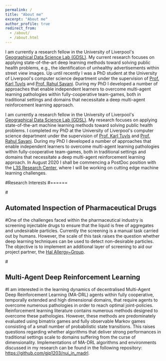 ```yaml
---
permalink: /
title: "About me"
excerpt: "About me"
author_profile: true
redirect_from: 
  - /about/
  - /about.html
---
```


I am currently a research fellow in the University of Liverpool's <a href="https://www.liverpool.ac.uk/geographic-data-science/">Geographical Data Science Lab (GDSL)</a>. My current research focuses on applying state-of-the-art deep learning methods toward solving public health problems, e.g., the identification of unhealthy advertisements within street view images. Up until recently I was a PhD student at the University of Liverpool's computer science department under the supervision of <a href="http://www.karltuyls.net/">Prof. Karl Tuyls</a> and <a href="http://cgi.csc.liv.ac.uk/~rahul/"> Prof. Rahul Savani</a>. During my PhD I developed a number of approaches that enable independent learners to overcome multi-agent learning pathologies within fully-cooperative team-games, both in traditional settings and domains that necessitate a deep multi-agent reinforcement learning approach.

I am currently a research fellow in the University of Liverpool's <a href="https://www.liverpool.ac.uk/geographic-data-science/">Geographical Data Science Lab (GDSL)</a>. My research focuses on applying state-of-the-art machine learning methods toward solving public health problems. I completed my PhD at the University of Liverpool's computer science department under the supervision of <a href="http://www.karltuyls.net/">Prof. Karl Tuyls</a> and <a href="http://cgi.csc.liv.ac.uk/~rahul/"> Prof. Rahul Savani</a>. During my PhD I developed a number of approaches that enable independent learners to overcome multi-agent learning pathologies within fully-cooperative team-games, both in traditional settings and domains that necessitate a deep multi-agent reinforcement learning approach. In August 2020 I shall be commencing a PostDoc position with the 
<a href="https://www.l3s.de/en">L3S Research Center</a>, where I will be working on cutting edge machine learning challenges.

#Research Interests
#======

#<h2>Automated Inspection of Pharmaceutical Drugs</h2>

#One of the challenges faced within the pharmaceutical industry is screening injectable drugs to ensure that the liquid is free of aggregates and undesirable particles. Currently the screening is a manual task carried out by humans. However, the scale of this task raises the question whether deep learning techniques can be used to detect non-desirable particles. The objective is to implement an additional layer of screening to aid our project partner, the <a href='https://www.hal-allergy.com/' target='_blank'>Hal Allergy~Group</a>. 

#<h2>Multi-Agent Deep Reinforcement Learning</h2>

#I am interested in the learning dynamics of decentralised Multi-Agent Deep Reinforcement Learning (MA-DRL) agents within fully cooperative, temporally extended and high dimensional domains, that require agents to overcome numerous pathologies in order to reach optimal joint-policies. Reinforcement learning literature contains numerous methods designed to overcome these pathologies. However, these methods are predominately evaluated using bimatrix games and fully observable Markov games consisting of a small number of probabilistic state transitions. This raises questions regarding whether algorithms that deliver strong performances in traditional settings scale to domains suffering from the curse of dimensionality. Implementations of MA-DRL algorithms and environments discussed in my research can be found in the following repository: <a href="https://github.com/gjp1203/nui_in_madrl" target="_blank">https://github.com/gjp1203/nui_in_madrl</a>.

